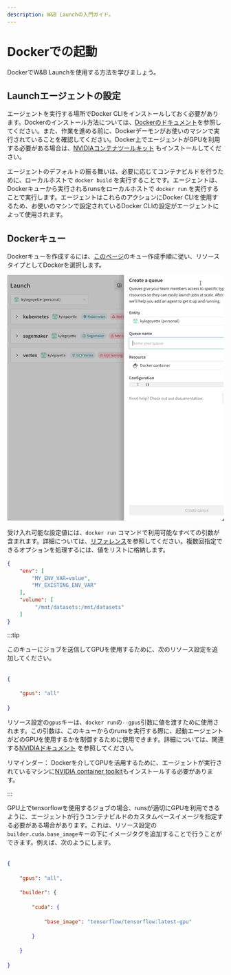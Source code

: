 ```yaml
---
description: W&B Launchの入門ガイド。
---
```


# Dockerでの起動

DockerでW&B Launchを使用する方法を学びましょう。

## Launchエージェントの設定

エージェントを実行する場所でDocker CLIをインストールしておく必要があります。Dockerのインストール方法については、[Dockerのドキュメント](https://docs.docker.com/get-docker/)を参照してください。また、作業を進める前に、Dockerデーモンがお使いのマシンで実行されていることを確認してください。Docker上でエージェントがGPUを利用する必要がある場合は、[NVIDIAコンテナツールキット](https://docs.nvidia.com/datacenter/cloud-native/container-toolkit/install-guide.html) もインストールしてください。

エージェントのデフォルトの振る舞いは、必要に応じてコンテナビルドを行うために、ローカルホストで `docker build` を実行することです。エージェントは、Dockerキューから実行されるrunsをローカルホストで `docker run` を実行することで実行します。エージェントはこれらのアクションにDocker CLIを使用するため、お使いのマシンで設定されているDocker CLIの設定がエージェントによって使用されます。

## Dockerキュー

Dockerキューを作成するには、[このページ](../launch/create-queue.md)のキュー作成手順に従い、リソースタイプとしてDockerを選択します。

![](/images/launch/create-queue.gif)

受け入れ可能な設定値には、`docker run` コマンドで利用可能なすべての引数が含まれます。詳細については、[リファレンス](https://docs.docker.com/engine/reference/commandline/run)を参照してください。複数回指定できるオプションを処理するには、値をリストに格納します。

```json
{
    "env": [
        "MY_ENV_VAR=value",
        "MY_EXISTING_ENV_VAR"
    ],
    "volume": [
         "/mnt/datasets:/mnt/datasets"
    ]
}
```
:::tip

このキューにジョブを送信してGPUを使用するために、次のリソース設定を追加してください。



```json

{

    "gpus": "all"

}

```



リソース設定の`gpus`キーは、`docker run`の`--gpus`引数に値を渡すために使用されます。この引数は、このキューからのrunsを実行する際に、起動エージェントがどのGPUを使用するかを制御するために使用できます。詳細については、関連する[NVIDIAドキュメント](https://docs.nvidia.com/datacenter/cloud-native/container-toolkit/user-guide.html#gpu-enumeration) を参照してください。



リマインダー： Dockerを介してGPUを活用するために、エージェントが実行されているマシンに[NVIDIA container toolkit](https://docs.nvidia.com/datacenter/cloud-native/container-toolkit/install-guide.html)もインストールする必要があります。

:::



<!-- TODO: put this in a technical FAQ or in the queue docs -->

GPU上でtensorflowを使用するジョブの場合、runsが適切にGPUを利用できるように、エージェントが行うコンテナビルドのカスタムベースイメージを指定する必要がある場合があります。これは、リソース設定の`builder.cuda.base_image`キーの下にイメージタグを追加することで行うことができます。例えば、次のようにします。



```json

{

    "gpus": "all",

    "builder": {

        "cuda": {

            "base_image": "tensorflow/tensorflow:latest-gpu"

        }

    }

}

```